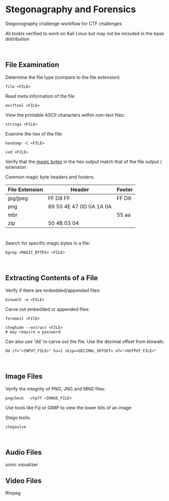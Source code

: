 # Stegonagraphy and Forensics 

Stegonography challenge workflow for CTF challenges

All tookls verified to work on Kali Linux but may not be included in the base distribution

<br />

## File Examination

Determine the file type (compare to the file extension) 
```
file <FILE>
```
Read meta information of the file
```
exiftool <FILE>
```
View the printable ASCII characters within non-text files:
```
strings <FILE>
```
Examine the hex of the file:
```
hexdump -C <FILE>

xxd <FILE>
```
Verify that the [magic bytes](https://en.wikipedia.org/wiki/List_of_file_signatures) in the hex output match that of the file output / extension:


Common magic byte headers and footers:

| File Extension  | Header | Footer |
| ------------- | ------------- | ------------- |
| jpg/jpeg  | FF D8 FF  | FF D9 |
| png | 89 50 4E 47 0D 0A 1A 0A | |
| mbr |  | 55 aa |
| zip| 50 4B 03 04 |  |
#

Search for specific magic bytes in a file:
```
bgrep <MAGIC_BYTES> <FILE> 
```

<br />

## Extracting Contents of a File

Verify if there are embedded/appended files:
```
binwalk -e <FILE>
```
Carve out embedded or appended files:
```
foremost <FIlE>

steghide --extract <FILE>
# may require a password
```
Can also use 'dd' to carve out the file.  Use the decimal offset from binwalk:
```
dd if="<INPUT_FILE>" bs=1 skip=<DECIMAL_OFFSET> of="<OUTPUT_FILE>"
```

<br />

## Image Files 

Verify the integrity of PNG, JNG and MNG files:
```
pngcheck  -vtp7f <IMAGE_FILE>
```
Use tools like Fiji or GIMP to view the lower bits of an image

Stego tools:

```
stegsolve
```
<br />

## Audio Files 

sonic visualizer

## Video Files 

ffmpeg







